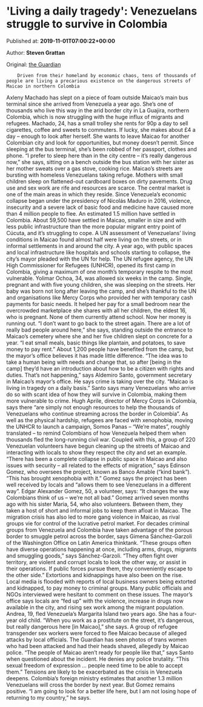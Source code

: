 
# 'Living a daily tragedy': Venezuelans struggle to survive in Colombia

Published at: **2019-11-01T07:00:22+00:00**

Author: **Steven Grattan**

Original: [the Guardian](https://www.theguardian.com/global-development/2019/nov/01/living-a-daily-tragedy-venezuelans-struggle-to-survive-in-colombia)


        Driven from their homeland by economic chaos, tens of thousands of people are living a precarious existence on the dangerous streets of Maicao in northern Colombia
      
Axleny Machado has slept on a piece of foam outside Maicao’s main bus terminal since she arrived from Venezuela a year ago. She’s one of thousands who live this way in the arid border city in La Guajira, northern Colombia, which is now struggling with the huge influx of migrants and refugees.
Machado, 24, has a small trolley she rents for 90p a day to sell cigarettes, coffee and sweets to commuters. If lucky, she makes about £4 a day – enough to look after herself. She wants to leave Maicao for another Colombian city and look for opportunities, but money doesn’t permit.
Since sleeping at the bus terminal, she’s been robbed of her passport, clothes and phone.
“I prefer to sleep here than in the city centre – it’s really dangerous now,” she says, sitting on a bench outside the bus station with her sister as her mother sweats over a gas stove, cooking rice.
Maicao’s streets are bursting with homeless Venezuelans taking refuge. Mothers with small children sleep on flattened-out cardboard boxes on dirty pavements. Drug use and sex work are rife and resources are scarce. The central market is one of the main areas in which they reside.
Since Venezuela’s economic collapse began under the presidency of Nicolás Maduro in 2016, violence, insecurity and a severe lack of basic food and medicine have caused more than 4 million people to flee. An estimated 1.5 million have settled in Colombia.
About 59,500 have settled in Maicao, smaller in size and with less public infrastructure than the more popular migrant entry point of Cúcuta, and it’s struggling to cope.
A UN assessment of Venezuelans’ living conditions in Maicao found almost half were living on the streets, or in informal settlements in and around the city.
A year ago, with public spaces and local infrastructure like hospitals and schools starting to collapse, the city’s mayor pleaded with the UN for help. The UN refugee agency, the UN High Commissioner for Refugees (UNHCR), opened its first camp in Colombia, giving a maximum of one month’s temporary respite to the most vulnerable.
Yolimar Ochoa, 34, was allowed six weeks in the camp. Single, pregnant and with five young children, she was sleeping on the streets. Her baby was born not long after leaving the camp, and she’s thankful to the UN and organisations like Mercy Corps who provided her with temporary cash payments for basic needs. It helped her pay for a small bedroom near the overcrowded marketplace she shares with all her children, the eldest 16, who is pregnant. None of them currently attend school.
Now her money is running out. “I don’t want to go back to the street again. There are a lot of really bad people around here,” she says, standing outside the entrance to Maicao’s cemetery where she and her five children slept on concrete for a year. “I eat small meals, basic things like plantain, and potatoes, to save money to pay rent.”
About 1,200 people have benefited from the camp, but the mayor’s office believes it has made little difference.
“The idea was to take a human being with needs and change that, so after [being in the camp] they’d have an introduction about how to be a citizen with rights and duties. That’s not happening,” says Aldemiro Santo, government secretary in Maicao’s mayor’s office. He says crime is taking over the city. “Maicao is living in tragedy on a daily basis.”
Santo says many Venezuelans who arrive do so with scant idea of how they will survive in Colombia, making them more vulnerable to crime.
Hugh Aprile, director of Mercy Corps in Colombia, says there “are simply not enough resources to help the thousands of Venezuelans who continue streaming across the border in Colombia”.
As well as the physical hardship, refugees are faced with xenophobia, moving the UNHCR to launch a campaign, Somos Panas – “We’re mates”, roughly translated – to remind Colombians of how Venezuela helped them when thousands fled the long-running civil war.
Coupled with this, a group of 220 Venezuelan volunteers have begun cleaning up the streets of Maicao and interacting with locals to show they respect the city and set an example.
“There has been a complete collapse in public space in Maicao and also issues with security – all related to the effects of migration,” says Edinson Gomez, who oversees the project, known as Banco Amable (“kind bank”). “This has brought xenophobia with it.”
Gomez says the project has been well received by locals and “allows them to see Venezuelans in a different way”.
Edgar Alexander Gomez, 50, a volunteer, says: “It changes the way Colombians think of us – we’re not all bad.” Gomez arrived seven months ago with his sister Maria, 54, who also volunteers. Between them, they taken a host of short and informal jobs to keep them afloat in Maicao.
The migration crisis has also led to more gang violence in Maicao, as rival groups vie for control of the lucrative petrol market.
For decades criminal groups from Venezuela and Colombia have taken advantage of the porous border to smuggle petrol across the border, says Gimena Sánchez-Garzoli of the Washington Office on Latin America thinktank.
“These groups often have diverse operations happening at once, including arms, drugs, migrants and smuggling goods,” says Sánchez-Garzoli. “They often fight over territory, are violent and corrupt locals to look the other way, or assist in their operations. If public forces pursue them, they conveniently escape to the other side.”
Extortions and kidnappings have also been on the rise. Local media is flooded with reports of local business owners being extorted and kidnapped, to pay money to criminal groups. Many public officials and NGOs interviewed were hesitant to comment on these issues.
The mayor’s office says locals are “fed up” with the violence, increase in drugs now available in the city, and rising sex work among the migrant population.
Andrea, 19, fled Venezuela’s Margarita Island two years ago. She has a four-year old child.
“When you work as a prostitute on the street, it’s dangerous, but really dangerous here [in Maicao],” she says.
A group of refugee transgender sex workers were forced to flee Maicao because of alleged attacks by local officials. The Guardian has seen photos of trans women who had been attacked and had their heads shaved, allegedly by Maicao police.
“The people of Maicao aren’t ready for people like that,” says Santo when questioned about the incident. He denies any police brutality. “This sexual freedom of expression … people need time to be able to accept them.”
Tensions are likely to be exacerbated as the crisis in Venezuela deepens. Colombia’s foreign ministry estimates that another 1.3 million Venezuelans will cross the border by next year.
But Gomez remains positive. “I am going to look for a better life here, but I am not losing hope of returning to my country,” he says.
